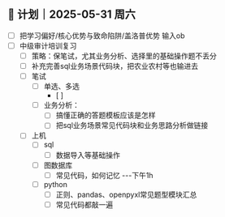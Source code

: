 
## 🧭 计划｜2025-05-31 周六
- [ ] 把学习偏好/核心优势与致命陷阱/盖洛普优势 输入ob  
- [ ] 中级审计培训复习
	- [ ] 策略：保笔试，尤其业务分析、选择里的基础操作题不丢分
	- [ ] 补充完善sql业务场景代码块，把农业农村等也输进去
	- [ ] 笔试
		- [ ] 单选、多选
			- [ ] 
		- [ ] 业务分析：
			- [ ] 搞懂正确的答题模板应该是怎样
			- [ ] 把sql业务场景常见代码块和业务思路分析做链接
	- [ ] 上机
		- [ ] sql
			- [ ] 数据导入等基础操作
		- [ ] 图数据库
			- [ ] 常见代码，如何记忆   ---下午1h
		- [ ] python
			- [ ] 正则、pandas、openpyxl常见题型模块汇总
			- [ ] 常见代码都敲一遍